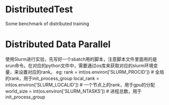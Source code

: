 # DistributedTest
 Some benchmark of distributed training

# Distributed Data Parallel
 使用Slurm进行实验，先写好一个sbatch用的脚本，注意脚本文件里面用的是srun命令。在对应的python文件中，需要通过os库来获取对应的slurm环境变量，来设置对应的rank。
 eg:
    rank = int(os.environ['SLURM_PROCID'])         # 全局的rank，用于init_process_group
    local_rank = int(os.environ['SLURM_LOCALID'])  # 一个节点上的rank，用于gpu的分配
    world_size = int(os.environ['SLURM_NTASKS'])   # 进程总数，用于init_process_group